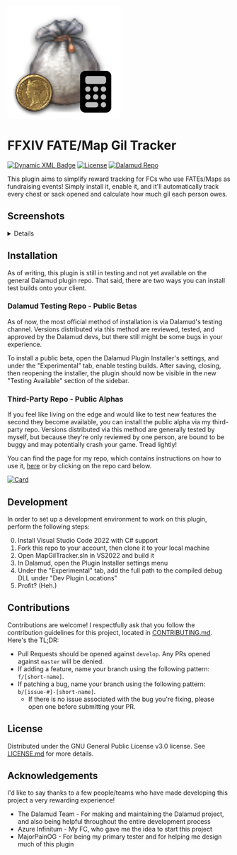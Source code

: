 ![icon](./MapGilTracker/images/icon.png)

# FFXIV FATE/Map Gil Tracker

[![Dynamic XML Badge](https://img.shields.io/badge/dynamic/xml?url=https%3A%2F%2Fraw.githubusercontent.com%2FAzure-Agst%2FMapGilTracker%2Fmaster%2FMapGilTracker%2FMapGilTracker.csproj&query=%2F%2FProject%2FPropertyGroup%2FVersion&label=Version&color=blue)](https://github.com/Azure-Agst/MapGilTracker/releases/latest)
[![License](https://img.shields.io/github/license/Azure-Agst/MapGilTracker)](https://github.com/Azure-Agst/MapGilTracker/blob/master/LICENSE.md)
[![Dalamud Repo](https://img.shields.io/badge/Dalamud_Repo-Third_Party-992c31)][AzureDalamudRepo]


This plugin aims to simplify reward tracking for FCs who use FATEs/Maps as fundraising events! Simply install it, enable it, and it'll automatically track every chest or sack opened and calculate how much gil each person owes.

## Screenshots

<details>

![image1](./MapGilTracker/images/image1.png)
![image2](./MapGilTracker/images/image2.png)

</details>

## Installation

As of writing, this plugin is still in testing and not yet available on the general Dalamud plugin repo. That said, there are two ways you can install test builds onto your client.

### Dalamud Testing Repo - Public Betas

As of now, the most official method of installation is via Dalamud's testing channel. Versions distributed via this method are reviewed, tested, and approved by the Dalamud devs, but there still might be some bugs in your experience.

To install a public beta, open the Dalamud Plugin Installer's settings, and under the "Experimental" tab, enable testing builds. After saving, closing, then reopening the installer, the plugin should now be visible in the new "Testing Available" section of the sidebar.

### Third-Party Repo - Public Alphas

If you feel like living on the edge and would like to test new features the second they become available, you can install the public alpha via my third-party repo. Versions distributed via this method are generally tested by myself, but because they're only reviewed by one person, are bound to be buggy and may potentially crash your game. Tread lightly!

You can find the page for my repo, which contains instructions on how to use it, [here][AzureDalamudRepo] or by clicking on the repo card below.

[![Card](https://github-readme-stats.vercel.app/api/pin?username=azure-agst&repo=DalamudRepo&title_color=fff&icon_color=f9f9f9&theme=dark)][AzureDalamudRepo]

## Development

In order to set up a development environment to work on this plugin, perform the following steps:

0. Install Visual Studio Code 2022 with C# support
1. Fork this repo to your account, then clone it to your local machine
2. Open MapGilTracker.sln in VS2022 and build it
3. In Dalamud, open the Plugin Installer settings menu
4. Under the "Experimental" tab, add the full path to the compiled debug DLL under "Dev Plugin Locations"
5. Profit? (Heh.)

## Contributions

Contributions are welcome! I respectfully ask that you follow the contribution guidelines for this project, located in [CONTRIBUTING.md](./CONTRIBUTING.md). Here's the TL;DR:

- Pull Requests should be opened against `develop`. Any PRs opened against `master` will be denied.
- If adding a feature, name your branch using the following pattern: `f/[short-name]`.
- If patching a bug, name your branch using the following pattern: `b/[issue-#]-[short-name]`.
  - If there is no issue associated with the bug you're fixing, please open one before submitting your PR.

## License

Distributed under the GNU General Public License v3.0 license. See [LICENSE.md](./LICENSE.md) for more details.

## Acknowledgements

I'd like to say thanks to a few people/teams who have made developing this project a very rewarding experience!

- The Dalamud Team - For making and maintaining the Dalamud project, and also being helpful throughout the entire development process
- Azure Infinitum - My FC, who gave me the idea to start this project
- MajorPainOG - For being my primary tester and for helping me design much of this plugin

[AzureDalamudRepo]: https://github.com/Azure-Agst/DalamudRepo
